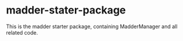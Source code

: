 # madder-stater-package
This is the madder starter package, containing MadderManager and all related code.
